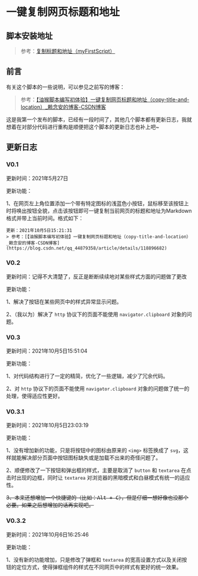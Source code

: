 # 一键复制网页标题和地址

## 脚本安装地址

> 参考：[复制标题和地址（myFirstScript）](https://greasyfork.org/zh-CN/scripts/429598-%E5%A4%8D%E5%88%B6%E6%A0%87%E9%A2%98%E5%92%8C%E5%9C%B0%E5%9D%80-myfirstscript)

## 前言

有关这个脚本的一些说明，可以参见之前写的博客：

> 参考：[【油猴脚本编写初体验】一键复制网页标题和地址（copy-title-and-location）_赖念安的博客-CSDN博客](https://blog.csdn.net/qq_44879358/article/details/118896682)

这是我第一个发布的脚本，已经有一段时间了，其他几个脚本都有更新日志，我就想着在对部分代码进行重构是顺便把这个脚本的更新日志也补上吧~

## 更新日志

### V0.1

更新时间：2021年5月27日

更新功能：

1、在网页左上角位置添加一个带有特定图标的浅蓝色小按钮，鼠标移至该按钮上时将唤出按钮全貌，点击该按钮即可一键复制当前网页的标题和地址为Markdown格式并带上当前时间。格式如下：

```
更新：2021年10月5日15:21:31
> 参考：[【油猴脚本编写初体验】一键复制网页标题和地址（copy-title-and-location）_赖念安的博客-CSDN博客](https://blog.csdn.net/qq_44879358/article/details/118896682)
```

### V0.2

更新时间：记得不大清楚了，反正是断断续续地对某些样式方面的问题做了更改

更新功能：

1、解决了按钮在某些网页中的样式异常显示问题。

2、（我以为）解决了 `http` 协议下的页面不能使用 `navigator.clipboard` 对象的问题。

### V0.3

更新时间：2021年10月5日15:51:04

更新功能：

1、对代码结构进行了一定的精简，优化了一些逻辑，减少了冗余代码。

2、对 `http` 协议下的页面不能使用 `navigator.clipboard` 对象的问题做了统一的处理，使得适应性更好。

### V0.3.1

更新时间：2021年10月5日23:03:19

更新功能：

1、没有增加新的功能，只是将按钮中的图标由原来的 `<img>` 标签换成了 `svg`，这样就能解决部分页面中按钮图标缺失或是加载不出来的奇怪问题了。

2、顺便修改了一下按钮和弹出框的样式，主要是取消了 `button` 和 `textarea` 在点击时出现的边框，同时让 `textarea` 对浏览器的黑暗模式和白昼模式有统一的适应性。

~~3、本来还想增加一个快捷键的（比如：<kbd>Alt + C</kbd>），但是仔细一想好像也没那个必要。如果之后想增加的话再实现吧。~~

### V0.3.2

更新时间：2021年10月6日16:25:46

更新功能：

1、没有新的功能增加，只是修改了弹框和 `textarea` 的宽高设置方式以及关闭按钮的定位方式，使得弹框组件的样式在不同网页中的样式有更好的统一效果。

